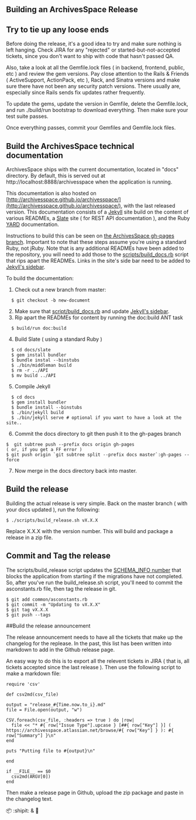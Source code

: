 Building an ArchivesSpace Release
-------------------------------------------------------------

## Try to tie up any loose ends

Before doing the release, it's a good idea to try and make sure nothing is left
hanging. Check JIRA for any "rejected" or started-but-not-accepted tickets,
since you don't want to ship with code that hasn't passed QA. 

Also, take a look at all the Gemfile.lock files ( in backend, frontend, public,
etc ) and review the gem versions. Pay close attention to the Rails & Friends
( ActiveSupport, ActionPack, etc ), Rack, and Sinatra versions and make sure
there have not been any security patch versions. There usually are, especially
since Rails sends fix updates rather frequently. 

To update the gems, update the version in Gemfile, delete the Gemfile.lock, and
run ./build/run bootstrap to download everything. Then make sure your test
suite passes. 

Once everything passes, commit your Gemfiles and Gemfile.lock files.

## Build the ArchivesSpace technical documentation

ArchivesSpace ships with the current documentation, located in "docs"
directory. By default, this is served out at
http://localhost:8888/archivesspace when the application is running.

This documentation is also hosted on [http://archivesspace.github.io/archivesspace/](http://archivesspace.github.io/archivesspace/),
with the last released version. This documentation consists of a [Jekyll](http://jekyllrb.com/) site
build on the content of various READMEs, a [Slate](https://github.com/tripit/slate) site ( for REST API
documentation ), and the Ruby [YARD](http://yardoc.org/) documentation. 

Instructions to build this can be seen on [the ArchivesSpace gh-pages branch](https://github.com/archivesspace/archivesspace/tree/gh-pages).
Important to note that these steps assume you're using a standard Ruby, not
jRuby. Note that is any additional READMEs have been added to the repository, you will
need to add those to the [scripts/build_docs.rb](https://github.com/archivesspace/archivesspace/tree/master/scripts)
script that rips apart the READMEs. Links in the site's side bar need to be
added to [Jekyll's
sidebar](https://github.com/archivesspace/archivesspace/blob/master/docs/_includes/sidebar.html).

To build the documentation:

1. Check out a new branch from master:

```
  $ git checkout -b new-document
```

2. Make sure that [script/build_docs.rb](https://github.com/archivesspace/archivesspace/blob/master/scripts/build_docs.rb#L7-L8) and update [Jekyll's sidebar](https://github.com/archivesspace/archivesspace/blob/master/docs/_includes/sidebar.html).
3. Rip apart the READMEs for content by running the doc:build ANT task

```
  $ build/run doc:build
```

4. Build Slate ( using a standard Ruby )

```
  $ cd docs/slate 
  $ gem install bundler 
  $ bundle instal --binstubs
  $ ./bin/middleman build
  $ rm -r ../API
  $ mv build ../API
```

5. Compile Jekyll

```
  $ cd docs
  $ gem install bundler 
  $ bundle install --binstubs
  $ ./bin/jekyll build
  $ ./bin/jekyll serve # optional if you want to have a look at the site.. 
```

6. Commit the docs directory to git then push it to the gh-pages branch

```
$  git subtree push --prefix docs origin gh-pages
( or, if you get a FF error )
$ git push origin `git subtree split --prefix docs master`:gh-pages --force
```

7. Now merge in the docs directory back into master.

## Build the release

Building the actual release is very simple. Back on the master branch ( with
your docs updated ), run the following:

```
$ ./scripts/build_release.sh vX.X.X
```

Replace X.X.X with the version number. This will build and package a release in
a zip file. 

## Commit and Tag the release

The scripts/build_release script updates the [SCHEMA_INFO
number](https://github.com/archivesspace/archivesspace/blob/master/common/asconstants.rb#L45) that blocks the
application from starting if the migrations have not completed. So, after
you've run the build_release.sh script, you'll need to commit the
asconstants.rb file, then tag the release in git.

```
$ git add common/asconstants.rb
$ git commit -m "Updating to vX.X.X"
$ git tag vX.X.X
$ git push --tags
```

##Build the release announcement

The release announcement needs to have all the tickets that make up the
changelog for the replease. In the past, this list has been written into
markdown to add in the Github release page. 

An easy way to do this is to export all the relevent tickets in JIRA ( that is,
all tickets accepted since the last release  ). Then use the following script
to make a markdown file:

```
require 'csv'

def csv2md(csv_file)

output = "release_#{Time.now.to_i}.md"
file = File.open(output, "w")

CSV.foreach(csv_file, :headers => true ) do |row|
  file << "* #{ row["Issue Type"].upcase } [##{ row["Key"] }] ( https://archivesspace.atlassian.net/browse/#{ row["Key"] } ): #{ row["Summary"] }\n"
end

puts "Putting file to #{output}\n" 

end

if __FILE__ == $0
  csv2md(ARGV[0])
end

```

Then make a release page in Github, upload the zip package and paste in the changelog text. 

:package: :shipit: & :pray:  
